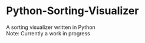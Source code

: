 # Python-Sorting-Visualizer
A sorting visualizer written in Python<br >
Note: Currently a work in progress
